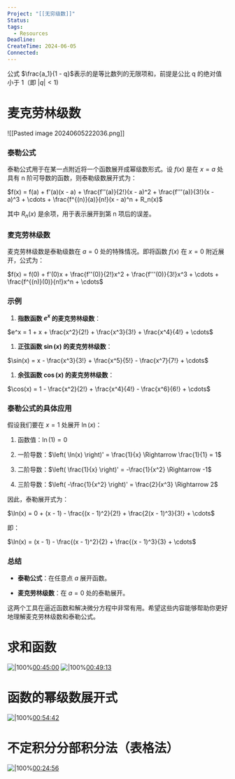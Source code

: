 ```yaml
---
Project: "[[无穷级数]]"
Status: 
tags:
  - Resources
Deadline: 
CreateTime: 2024-06-05
Connected:
---
```

公式 $\frac{a_1}{1 - q}$表示的是等比数列的无限项和，前提是公比 q 的绝对值小于 1（即 $|q| < 1$)
# 麦克劳林级数
![[Pasted image 20240605222036.png]]
### 泰勒公式

  

泰勒公式用于在某一点附近将一个函数展开成幂级数形式。设 $f(x)$ 是在 $x = a$ 处具有 n 阶可导数的函数，则泰勒级数展开式为：

  

$f(x) = f(a) + f'(a)(x - a) + \frac{f''(a)}{2!}(x - a)^2 + \frac{f'''(a)}{3!}(x - a)^3 + \cdots + \frac{f^{(n)}(a)}{n!}(x - a)^n + R_n(x)$

  

其中 $R_n(x)$ 是余项，用于表示展开到第 n 项后的误差。

  

### 麦克劳林级数

  

麦克劳林级数是泰勒级数在 $a = 0$ 处的特殊情况。即将函数 $f(x)$ 在 $x = 0$ 附近展开，公式为：

  

$f(x) = f(0) + f'(0)x + \frac{f''(0)}{2!}x^2 + \frac{f'''(0)}{3!}x^3 + \cdots + \frac{f^{(n)}(0)}{n!}x^n + \cdots$

  

### 示例

  

1. **指数函数 $e^x$ 的麦克劳林级数**：

$e^x = 1 + x + \frac{x^2}{2!} + \frac{x^3}{3!} + \frac{x^4}{4!} + \cdots$

  

1. **正弦函数 $\sin(x)$ 的麦克劳林级数**：

$\sin(x) = x - \frac{x^3}{3!} + \frac{x^5}{5!} - \frac{x^7}{7!} + \cdots$

  

1. **余弦函数 $\cos(x)$ 的麦克劳林级数**：

$\cos(x) = 1 - \frac{x^2}{2!} + \frac{x^4}{4!} - \frac{x^6}{6!} + \cdots$

  

### 泰勒公式的具体应用

  

假设我们要在 $x = 1$ 处展开 $\ln(x)$：

  

1. 函数值：$\ln(1) = 0$

2. 一阶导数：$\left( \ln(x) \right)' = \frac{1}{x} \Rightarrow \frac{1}{1} = 1$

3. 二阶导数：$\left( \frac{1}{x} \right)' = -\frac{1}{x^2} \Rightarrow -1$

4. 三阶导数：$\left( -\frac{1}{x^2} \right)' = \frac{2}{x^3} \Rightarrow 2$

因此，泰勒展开式为：

  

$\ln(x) = 0 + (x - 1) - \frac{(x - 1)^2}{2!} + \frac{2(x - 1)^3}{3!} + \cdots$

  

即：

  

$\ln(x) = (x - 1) - \frac{(x - 1)^2}{2} + \frac{(x - 1)^3}{3} + \cdots$

  

### 总结

  

- **泰勒公式**：在任意点 $a$ 展开函数。

- **麦克劳林级数**：在 $a = 0$ 处的泰勒展开。

这两个工具在逼近函数和解决微分方程中非常有用。希望这些内容能够帮助你更好地理解麦克劳林级数和泰勒公式。
# 求和函数
![|100%](ziyunote-20240703_211635.jpg)[00:45:00](ziyunote://play?path=https%3A%2F%2Fwww.bilibili.com%2Fvideo%2FBV1Hu411s7J1%3Fp%3D7%26vd_source%3D8b450300cfa6415cb0312754cf65ba30&time=00:45:00)
![|100%](ziyunote-20240703_212023.jpg)[00:49:13](ziyunote://play?path=https%3A%2F%2Fwww.bilibili.com%2Fvideo%2FBV1Hu411s7J1%3Fp%3D7%26vd_source%3D8b450300cfa6415cb0312754cf65ba30&time=00:49:13)
# 函数的幂级数展开式
![|100%](ziyunote-20240703_212656.jpg)[00:54:42](ziyunote://play?path=https%3A%2F%2Fwww.bilibili.com%2Fvideo%2FBV1Hu411s7J1%3Fp%3D7%26vd_source%3D8b450300cfa6415cb0312754cf65ba30&time=00:54:42)


# 不定积分分部积分法（表格法）
![|100%](ziyunote-20240703_103635.jpg)[00:24:56](ziyunote://play?path=https%3A%2F%2Fwww.bilibili.com%2Fvideo%2FBV1Ct4y1o77k%2F%3Fvd_source%3D8b450300cfa6415cb0312754cf65ba30&time=00:24:56)